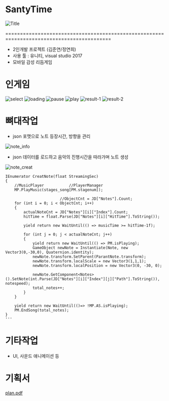 # SantyTime
![Title](https://user-images.githubusercontent.com/26218409/165750404-9f2565eb-e1bb-457f-add6-4a10696ff999.png)


==========================================================================================

* 2인개발 프로젝트 (김준연/정연희)
* 사용 툴 : 유니티, visual studio 2017
* 모바일 감성 리듬게임

# 인게임 
![select](https://user-images.githubusercontent.com/26218409/165755035-f2091050-4168-47ed-8b5d-57f8e184a5f1.png)
![loading](https://user-images.githubusercontent.com/26218409/165755037-61c509c8-3b31-40d3-924b-cd5e3302de03.png)
![pause](https://user-images.githubusercontent.com/26218409/165755046-824eaf47-9626-494b-9013-70e7a30a0801.png)
![play](https://user-images.githubusercontent.com/26218409/165755047-47672d42-d7a1-4fa3-8c5c-6cacc3f10888.png)
![result-1](https://user-images.githubusercontent.com/26218409/165755051-cb74702c-655c-4294-8848-0ebd589f196f.png)
![result-2](https://user-images.githubusercontent.com/26218409/165755053-ef4141ab-2ea9-432e-a71e-3e529fa7ceee.png)

# 뼈대작업
* json 포맷으로 노트 등장시간, 방향을 관리

![note_info](https://user-images.githubusercontent.com/26218409/165755817-1c962063-0b8e-4ff3-97f9-bb19f961b1c6.png)

* json 데이터를 로드하고 음악의 진행시간을 따라가며 노트 생성

![note_creat](https://user-images.githubusercontent.com/26218409/165756685-36e1dc46-8d43-4d01-bd14-a3a552e530ca.png)


    IEnumerator CreatNote(float StreamingSec)
    {
        //MusicPlayer           //PlayerManager
        MP.PlayMusic(stages_song[PM.stagenum]);

                            //ObjectCnt = JD["Notes"].Count;
        for (int i = 0; i < ObjectCnt; i++)
        {
            actualNoteCnt = JD["Notes"][i]["Index"].Count;
            hitTime = float.Parse(JD["Notes"][i]["HitTime"].ToString());

            yield return new WaitUntil(() => musicTime >= hitTime-1f);

            for (int j = 0; j < actualNoteCnt; j++)
            {
                yield return new WaitUntil(() => PM.isPlaying);
                GameObject newNote = Instantiate(Note, new Vector3(0,-30,0), Quaternion.identity);
                newNote.transform.SetParent(ParantNote.transform);
                newNote.transform.localScale = new Vector3(1,1,1);
                newNote.transform.localPosition = new Vector3(0, -30, 0);

                newNote.GetComponent<Notes>().SetNote(int.Parse(JD["Notes"][i]["Index"][j]["Path"].ToString()), notespeed);
                total_notes++;
            }
        }

        yield return new WaitUntil(()=> !MP.AS.isPlaying);
        PM.EndSong(total_notes);
    }
    '''

# 기타작업
* UI, 사운드 애니메이션 등
# 기획서
[plan.pdf](https://github.com/mynamejohn/SantyTime/files/8582676/plan.pdf)
